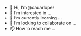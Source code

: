 - 👋 Hi, I’m @cauarlopes
- 👀 I’m interested in ...
- 🌱 I’m currently learning ...
- 💞️ I’m looking to collaborate on ...
- 📫 How to reach me ...

<!---
cauarlopes/cauarlopes is a ✨ special ✨ repository because its `README.md` (this file) appears on your GitHub profile.
You can click the Preview link to take a look at your changes.
--->

